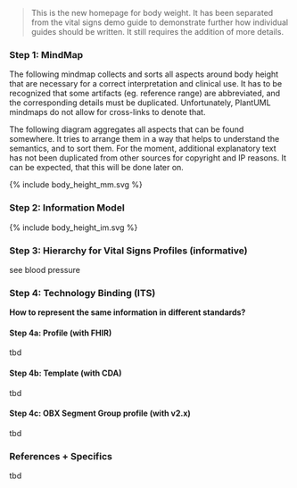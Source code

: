 > This is the new homepage for body weight.
> It has been separated from the vital signs demo guide to demonstrate further
> how individual guides should be written.
> It still requires the addition of more details.

### Step 1: MindMap

The following mindmap collects and sorts all aspects around body height that are necessary 
for a correct interpretation and clinical use. It has to be recognized that some artifacts 
(eg. reference range) are abbreviated, and the corresponding details must be duplicated. 
Unfortunately, PlantUML mindmaps do not allow for cross-links to denote that.

The following diagram aggregates all aspects that can be found somewhere. 
It tries to arrange them in a way that helps to understand the semantics, and to sort them. 
For the moment, additional explanatory text has not been duplicated from other sources for copyright 
and IP reasons. It can be expected, that this will be done later on.

<div width="400px">
{% include body_height_mm.svg %}
</div>

### Step 2: Information Model

<div width="500px">
{% include body_height_im.svg %}
</div>

### Step 3: Hierarchy for Vital Signs Profiles (informative)

see blood pressure

### Step 4: Technology Binding (ITS)

**How to represent the same information in different standards?**

#### Step 4a: Profile (with FHIR)

tbd

#### Step 4b: Template (with CDA)

tbd

#### Step 4c: OBX Segment Group profile (with v2.x)

tbd

### References + Specifics

tbd
